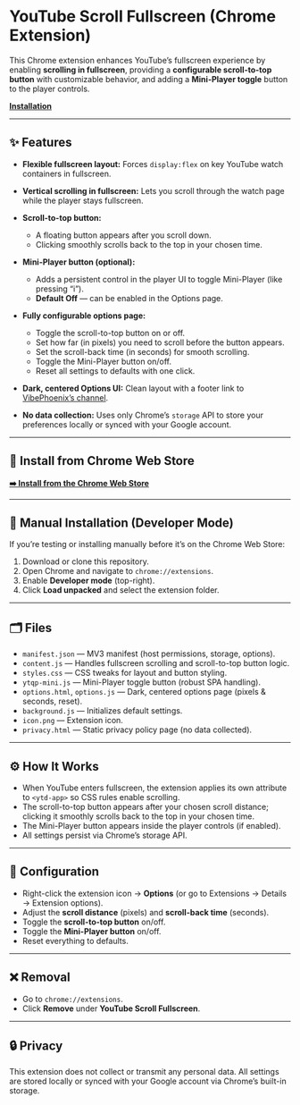 # YouTube Scroll Fullscreen (Chrome Extension)

This Chrome extension enhances YouTube’s fullscreen experience by enabling **scrolling in fullscreen**, providing a **configurable scroll-to-top button** with customizable behavior, and adding a **Mini-Player toggle** button to the player controls.

[**Installation**](#-install-from-chrome-web-store)

---

## ✨ Features

* **Flexible fullscreen layout:** Forces `display:flex` on key YouTube watch containers in fullscreen.
* **Vertical scrolling in fullscreen:** Lets you scroll through the watch page while the player stays fullscreen.
* **Scroll-to-top button:**

  * A floating button appears after you scroll down.
  * Clicking smoothly scrolls back to the top in your chosen time.
* **Mini-Player button (optional):**

  * Adds a persistent control in the player UI to toggle Mini-Player (like pressing “i”).
  * **Default Off** — can be enabled in the Options page.
* **Fully configurable options page:**

  * Toggle the scroll-to-top button on or off.
  * Set how far (in pixels) you need to scroll before the button appears.
  * Set the scroll-back time (in seconds) for smooth scrolling.
  * Toggle the Mini-Player button on/off.
  * Reset all settings to defaults with one click.
* **Dark, centered Options UI:** Clean layout with a footer link to [VibePhoenix’s channel](https://www.youtube.com/@VibePhoenix).
* **No data collection:** Uses only Chrome’s `storage` API to store your preferences locally or synced with your Google account.

---

## 🚀 Install from Chrome Web Store

[**➡️ Install from the Chrome Web Store**](https://chromewebstore.google.com/detail/youtube-scroll-fullscreen/aijcpilnidjiiompdjfadfhdcgljnond?authuser=1&hl=en-GB)

---

## 📝 Manual Installation (Developer Mode)

If you’re testing or installing manually before it’s on the Chrome Web Store:

1. Download or clone this repository.
2. Open Chrome and navigate to `chrome://extensions`.
3. Enable **Developer mode** (top-right).
4. Click **Load unpacked** and select the extension folder.

---

## 🗂 Files

* `manifest.json` — MV3 manifest (host permissions, storage, options).
* `content.js` — Handles fullscreen scrolling and scroll-to-top button logic.
* `styles.css` — CSS tweaks for layout and button styling.
* `ytqp-mini.js` — Mini-Player toggle button (robust SPA handling).
* `options.html`, `options.js` — Dark, centered options page (pixels & seconds, reset).
* `background.js` — Initializes default settings.
* `icon.png` — Extension icon.
* `privacy.html` — Static privacy policy page (no data collected).

---

## ⚙️ How It Works

* When YouTube enters fullscreen, the extension applies its own attribute to `<ytd-app>` so CSS rules enable scrolling.
* The scroll-to-top button appears after your chosen scroll distance; clicking it smoothly scrolls back to the top in your chosen time.
* The Mini-Player button appears inside the player controls (if enabled).
* All settings persist via Chrome’s storage API.

---

## 🔧 Configuration

* Right-click the extension icon → **Options** (or go to Extensions → Details → Extension options).
* Adjust the **scroll distance** (pixels) and **scroll-back time** (seconds).
* Toggle the **scroll-to-top button** on/off.
* Toggle the **Mini-Player button** on/off.
* Reset everything to defaults.

---

## ❌ Removal

* Go to `chrome://extensions`.
* Click **Remove** under **YouTube Scroll Fullscreen**.

---

## 🔒 Privacy

This extension does not collect or transmit any personal data. All settings are stored locally or synced with your Google account via Chrome’s built-in storage.
